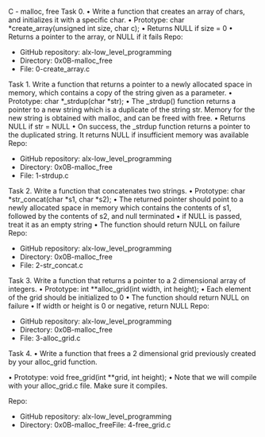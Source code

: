 C - malloc, free
Task 0.
• Write a function that creates an array of chars, and initializes it with a specific char.
• Prototype: char *create_array(unsigned int size, char c);
• Returns NULL if size = 0 
• Returns a pointer to the array, or NULL if it fails
Repo:
* GitHub repository: alx-low_level_programming
* Directory: 0x0B-malloc_free
* File: 0-create_array.c

Task 1.
Write a function that returns a pointer to a newly allocated space in memory, which contains a copy of the string given as a parameter.
•  Prototype: char *_strdup(char *str);
• The _strdup() function returns a pointer to a new string which is a duplicate of the string str. Memory for the new string is obtained with malloc, and can be freed with free.
• Returns NULL if str = NULL
• On success, the _strdup function returns a pointer to the duplicated string. It returns NULL if insufficient memory was available
Repo:
* GitHub repository: alx-low_level_programming
* Directory: 0x0B-malloc_free
* File: 1-strdup.c


Task 2.
Write a function that concatenates two strings.
• Prototype: char *str_concat(char *s1, char *s2);
• The returned pointer should point to a newly allocated space in memory which contains the contents of s1, followed by the contents of s2, and null terminated
 • if NULL is passed, treat it as an empty string
• The function should return NULL on failure
 Repo:
* GitHub repository: alx-low_level_programming
* Directory: 0x0B-malloc_free
* File: 2-str_concat.c

Task 3.
Write a function that returns a pointer to a 2 dimensional array of integers.
• Prototype: int **alloc_grid(int width, int height);
• Each element of the grid should be initialized to 0
• The function should return NULL on failure
• If width or height is 0 or negative, return NULL
Repo:
* GitHub repository: alx-low_level_programming
* Directory: 0x0B-malloc_free
* File: 3-alloc_grid.c


Task 4.
• Write a function that frees a 2 dimensional grid previously created by your alloc_grid function.

 • Prototype: void free_grid(int **grid, int height);
• Note that we will compile with your alloc_grid.c file. Make sure it compiles.

Repo:
* GitHub repository: alx-low_level_programming
* Directory: 0x0B-malloc_freeFile: 4-free_grid.c
